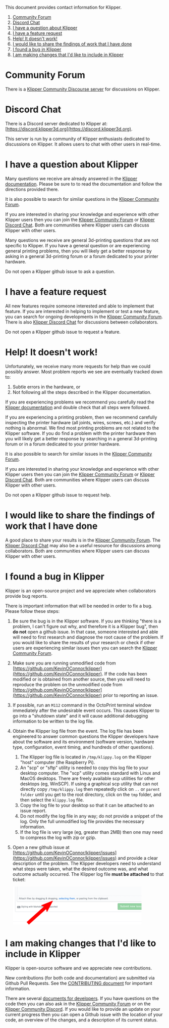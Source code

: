 This document provides contact information for Klipper.

1. [Community Forum](#community-forum)
2. [Discord Chat](#discord-chat)
3. [I have a question about Klipper](#i-have-a-question-about-klipper)
4. [I have a feature request](#i-have-a-feature-request)
5. [Help! It doesn't work!](#help-it-doesnt-work)
6. [I would like to share the findings of work that I have done](#i-would-like-to-share-the-findings-of-work-that-i-have-done)
7. [I found a bug in Klipper](#i-found-a-bug-in-klipper)
8. [I am making changes that I'd like to include in Klipper](#i-am-making-changes-that-id-like-to-include-in-klipper)

# Community Forum

There is a [Klipper Community Discourse
server](https://community.klipper3d.org) for discussions on Klipper.

# Discord Chat

There is a Discord server dedicated to Klipper at:
[https://discord.klipper3d.org](https://discord.klipper3d.org).

This server is run by a community of Klipper enthusiasts dedicated to
discussions on Klipper. It allows users to chat with other users in
real-time.

# I have a question about Klipper

Many questions we receive are already answered in the [Klipper
documentation](Overview.md). Please be sure to to read the
documentation and follow the directions provided there.

It is also possible to search for similar questions in the [Klipper
Community Forum](#community-forum).

If you are interested in sharing your knowledge and experience with
other Klipper users then you can join the [Klipper Community
Forum](#community-forum) or [Klipper Discord
Chat](#discord-chat). Both are communities where Klipper users can
discuss Klipper with other users.

Many questions we receive are general 3d-printing questions that are
not specific to Klipper. If you have a general question or are
experiencing general printing problems, then you will likely get a
better response by asking in a general 3d-printing forum or a forum
dedicated to your printer hardware.

Do not open a Klipper github issue to ask a question.

# I have a feature request

All new features require someone interested and able to implement that
feature. If you are interested in helping to implement or test a new
feature, you can search for ongoing developments in the [Klipper
Community Forum](#community-forum). There is also [Klipper Discord
Chat](#discord-chat) for discussions between collaborators.

Do not open a Klipper github issue to request a feature.

# Help! It doesn't work!

Unfortunately, we receive many more requests for help than we could
possibly answer. Most problem reports we see are eventually tracked
down to:
1. Subtle errors in the hardware, or
2. Not following all the steps described in the Klipper documentation.

If you are experiencing problems we recommend you carefully read the
[Klipper documentation](Overview.md) and double check that all steps
were followed.

If you are experiencing a printing problem, then we recommend
carefully inspecting the printer hardware (all joints, wires, screws,
etc.) and verify nothing is abnormal. We find most printing problems
are not related to the Klipper software. If you do find a problem with
the printer hardware then you will likely get a better response by
searching in a general 3d-printing forum or in a forum dedicated to
your printer hardware.

It is also possible to search for similar issues in the [Klipper
Community Forum](#community-forum).

If you are interested in sharing your knowledge and experience with
other Klipper users then you can join the [Klipper Community
Forum](#community-forum) or [Klipper Discord
Chat](#discord-chat). Both are communities where Klipper users can
discuss Klipper with other users.

Do not open a Klipper github issue to request help.

# I would like to share the findings of work that I have done

A good place to share your results is in the [Klipper Community
Forum](#community-forum). The [Klipper Discord Chat](#discord-chat)
may also be a useful resource for discussions among collaborators.
Both are communities where Klipper users can discuss Klipper with
other users.

# I found a bug in Klipper

Klipper is an open-source project and we appreciate when collaborators
provide bug reports.

There is important information that will be needed in order to fix a
bug. Please follow these steps:
1. Be sure the bug is in the Klipper software. If you are thinking
   "there is a problem, I can't figure out why, and therefore it is a
   Klipper bug", then **do not** open a github issue. In that case,
   someone interested and able will need to first research and
   diagnose the root cause of the problem. If you would like to share
   the results of your research or check if other users are
   experiencing similar issues then you can search the [Klipper
   Community Forum](#community-forum).
2. Make sure you are running unmodified code from
   [https://github.com/KevinOConnor/klipper](https://github.com/KevinOConnor/klipper).
   If the code has been modified or is obtained from another source,
   then you will need to reproduce the problem on the unmodified code
   from
   [https://github.com/KevinOConnor/klipper](https://github.com/KevinOConnor/klipper)
   prior to reporting an issue.
3. If possible, run an `M112` command in the OctoPrint terminal window
   immediately after the undesirable event occurs. This causes Klipper
   to go into a "shutdown state" and it will cause additional
   debugging information to be written to the log file.
4. Obtain the Klipper log file from the event. The log file has been
   engineered to answer common questions the Klipper developers have
   about the software and its environment (software version, hardware
   type, configuration, event timing, and hundreds of other
   questions).
   1. The Klipper log file is located in `/tmp/klippy.log` on the
      Klipper "host" computer (the Raspberry Pi).
   2. An "scp" or "sftp" utility is needed to copy this log file to
      your desktop computer. The "scp" utility comes standard with
      Linux and MacOS desktops. There are freely available scp
      utilities for other desktops (eg, WinSCP). If using a graphical
      scp utility that can not directly copy `/tmp/klippy.log` then
      repeatedly click on `..` or `parent folder` until you get to the
      root directory, click on the `tmp` folder, and then select the
      `klippy.log` file.
   3. Copy the log file to your desktop so that it can be attached to
      an issue report.
   4. Do not modify the log file in any way; do not provide a snippet
      of the log. Only the full unmodified log file provides the
      necessary information.
   5. If the log file is very large (eg, greater than 2MB) then one
      may need to compress the log with zip or gzip.
5. Open a new github issue at
   [https://github.com/KevinOConnor/klipper/issues](https://github.com/KevinOConnor/klipper/issues)
   and provide a clear description of the problem. The Klipper
   developers need to understand what steps were taken, what the
   desired outcome was, and what outcome actually occurred. The
   Klipper log file **must be attached** to that ticket:

   ![attach-issue](img/attach-issue.png)

# I am making changes that I'd like to include in Klipper

Klipper is open-source software and we appreciate new contributions.

New contributions (for both code and documentation) are submitted via
Github Pull Requests. See the [CONTRIBUTING document](CONTRIBUTING.md)
for important information.

There are several [documents for
developers](Overview.md#developer-documentation). If you have
questions on the code then you can also ask in the [Klipper Community
Forum](#community-forum) or on the [Klipper Community
Discord](#discord-chat). If you would like to provide an update on
your current progress then you can open a Github issue with the
location of your code, an overview of the changes, and a description
of its current status.
